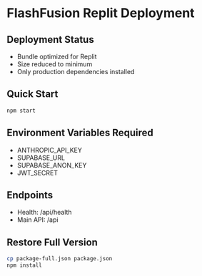 # FlashFusion Replit Deployment

## Deployment Status
- Bundle optimized for Replit
- Size reduced to minimum
- Only production dependencies installed

## Quick Start
```bash
npm start
```

## Environment Variables Required
- ANTHROPIC_API_KEY
- SUPABASE_URL
- SUPABASE_ANON_KEY
- JWT_SECRET

## Endpoints
- Health: /api/health
- Main API: /api

## Restore Full Version
```bash
cp package-full.json package.json
npm install
```
